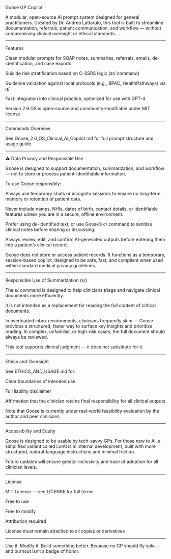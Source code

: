 Goose GP Copilot

A modular, open-source AI prompt system designed for general practitioners. Created by Dr. Andrea Lattarulo, this tool is built to streamline documentation, referrals, patient communication, and workflow — without compromising clinical oversight or ethical standards.


---

Features

Clean modular prompts for SOAP notes, summaries, referrals, emails, de-identification, and case exports

Suicide risk stratification based on C-SSRS logic (sr/ command)

Guideline validation against local protocols (e.g., BPAC, HealthPathways) via g/

Fast integration into clinical practice, optimized for use with GPT-4

Version 2.6 OS is open-source and community-modifiable under MIT license



---

Commands Overview

See Goose_2.6_OS_Clinical_AI_Copilot.md for full prompt structure and usage guide.


---

⚠️ Data Privacy and Responsible Use

Goose is designed to support documentation, summarization, and workflow — not to store or process patient-identifiable information.

To use Goose responsibly:

Always use temporary chats or incognito sessions to ensure no long-term memory or retention of patient data.

Never include names, NHIs, dates of birth, contact details, or identifiable features unless you are in a secure, offline environment.

Prefer using de-identified text, or use Goose’s c/ command to sanitize clinical notes before sharing or discussing.

Always review, edit, and confirm AI-generated outputs before entering them into a patient’s clinical record.


Goose does not store or access patient records. It functions as a temporary, session-based copilot, designed to be safe, fast, and compliant when used within standard medical privacy guidelines.


---

Responsible Use of Summarization (s/)

The s/ command is designed to help clinicians triage and navigate clinical documents more efficiently.

It is not intended as a replacement for reading the full content of critical documents.

In overloaded inbox environments, clinicians frequently skim — Goose provides a structured, faster way to surface key insights and prioritize reading. In complex, unfamiliar, or high-risk cases, the full document should always be reviewed.

This tool supports clinical judgment — it does not substitute for it.


---

Ethics and Oversight

See ETHICS_AND_USAGE.md for:

Clear boundaries of intended use

Full liability disclaimer

Affirmation that the clinician retains final responsibility for all clinical outputs

Note that Goose is currently under real-world feasibility evaluation by the author and peer clinicians



---

Accessibility and Equity

Goose is designed to be usable by tech-savvy GPs. For those new to AI, a simplified variant called LolAI is in internal development, built with more structured, natural-language instructions and minimal friction.

Future updates will ensure greater inclusivity and ease of adoption for all clinician levels.


---

License

MIT License — see LICENSE for full terms.

Free to use

Free to modify

Attribution required

License must remain attached to all copies or derivatives



---

Use it. Modify it. Build something better. Because no GP should fly solo — and burnout isn’t a badge of honor.